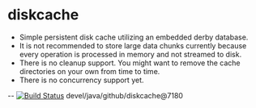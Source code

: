 # diskcache

* Simple persistent disk cache utilizing an embedded derby database.
* It is not recommended to store large data chunks currently because every operation is processed in memory and not streamed to disk.
* There is no cleanup support. You might want to remove the cache directories on your own from time to time.
* There is no concurrency support yet.



--
[![Build Status](https://travis-ci.org/jjYBdx4IL/diskcache.png?branch=master)](https://travis-ci.org/jjYBdx4IL/diskcache)
devel/java/github/diskcache@7180
